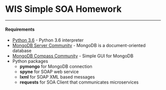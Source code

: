 # WIS Simple SOA Homework
---

#### Requirements

* [Python 3.6](https://www.python.org/downloads/) - Python 3.6 interpreter
* [MongoDB Server Community](https://www.mongodb.com/download-center/community) - MongoDB is a document-oriented database
* [MongoDB Compass Community](https://www.mongodb.com/download-center/compass?jmp=hero) - Simple GUI for MongoDB
* Python packages
    * __pymongo__ for MongoDB connection
    * __spyne__ for SOAP web service
    * __lxml__ for SOAP XML based messages
    * __requests__ for SOA Client that communicates microservices